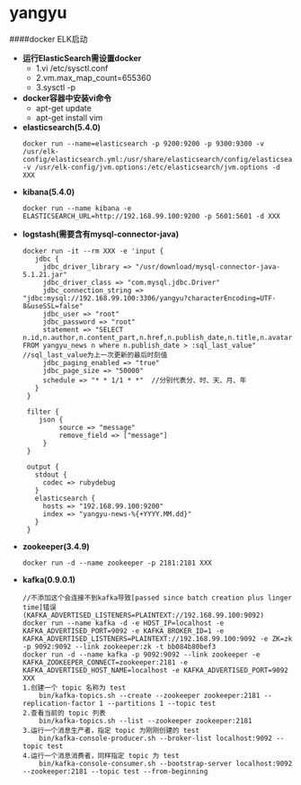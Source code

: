 # yangyu


####docker ELK启动
- **运行ElasticSearch需设置docker** 
    - 1.vi /etc/sysctl.conf
    - 2.vm.max_map_count=655360
    - 3.sysctl -p
- **docker容器中安装vi命令**
    - apt-get update
    - apt-get install vim
- **elasticsearch(5.4.0)** 
    ``` 
    docker run --name=elasticsearch -p 9200:9200 -p 9300:9300 -v /usr/elk-config/elasticsearch.yml:/usr/share/elasticsearch/config/elasticsearch.yml -v /usr/elk-config/jvm.options:/etc/elasticsearch/jvm.options -d XXX
    ```
- **kibana(5.4.0)** 
    ```
    docker run --name kibana -e ELASTICSEARCH_URL=http://192.168.99.100:9200 -p 5601:5601 -d XXX
    ```
- **logstash(需要含有mysql-connector-java)** 
    ```
    docker run -it --rm XXX -e 'input {
       jdbc {
         jdbc_driver_library => "/usr/download/mysql-connector-java-5.1.21.jar"
         jdbc_driver_class => "com.mysql.jdbc.Driver"
         jdbc_connection_string => "jdbc:mysql://192.168.99.100:3306/yangyu?characterEncoding=UTF-8&useSSL=false"
         jdbc_user => "root"
         jdbc_password => "root"
         statement => "SELECT n.id,n.author,n.content_part,n.href,n.publish_date,n.title,n.avatar FROM yangyu_news n where n.publish_date > :sql_last_value"    //sql_last_value为上一次更新的最后时刻值
         jdbc_paging_enabled => "true"
         jdbc_page_size => "50000"
         schedule => "* * 1/1 * *"  //分别代表分、时、天、月、年
       }
     }
 
     filter {
        json {
             source => "message"
             remove_field => ["message"]
         }
     }
 
     output {
       stdout {
         codec => rubydebug
       }
       elasticsearch {
         hosts => "192.168.99.100:9200"
         index => "yangyu-news-%{+YYYY.MM.dd}"
       }        
     }
- **zookeeper(3.4.9)**
    ```
    docker run -d --name zookeeper -p 2181:2181 XXX
    ```
- **kafka(0.9.0.1)**
    ```
    //不添加这个会连接不到kafka导致[passed since batch creation plus linger time]错误(KAFKA_ADVERTISED_LISTENERS=PLAINTEXT://192.168.99.100:9092)
    docker run --name kafka -d -e HOST_IP=localhost -e KAFKA_ADVERTISED_PORT=9092 -e KAFKA_BROKER_ID=1 -e KAFKA_ADVERTISED_LISTENERS=PLAINTEXT://192.168.99.100:9092 -e ZK=zk -p 9092:9092 --link zookeeper:zk -t bb084b80bef3
    docker run -d --name kafka -p 9092:9092 --link zookeeper -e KAFKA_ZOOKEEPER_CONNECT=zookeeper:2181 -e KAFKA_ADVERTISED_HOST_NAME=localhost -e KAFKA_ADVERTISED_PORT=9092 XXX
    1.创建一个 topic 名称为 test
        bin/kafka-topics.sh --create --zookeeper zookeeper:2181 --replication-factor 1 --partitions 1 --topic test
    2.查看当前的 topic 列表
        bin/kafka-topics.sh --list --zookeeper zookeeper:2181
    3.运行一个消息生产者，指定 topic 为刚刚创建的 test 
        bin/kafka-console-producer.sh --broker-list localhost:9092 --topic test
    4.运行一个消息消费者，同样指定 topic 为 test
        bin/kafka-console-consumer.sh --bootstrap-server localhost:9092 --zookeeper:2181 --topic test --from-beginning

    ```
